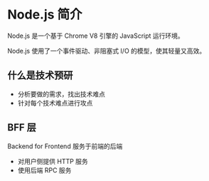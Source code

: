 # Node.js 简介

Node.js 是一个基于 Chrome V8 引擎的 JavaScript 运行环境。

Node.js 使用了一个事件驱动、非阻塞式 I/O 的模型，使其轻量又高效。

## 什么是技术预研
- 分析要做的需求，找出技术难点
- 针对每个技术难点进行攻点

## BFF 层
Backend for Frontend 服务于前端的后端
- 对用户侧提供 HTTP 服务
- 使用后端 RPC 服务